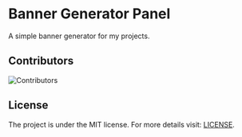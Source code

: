 # Banner Generator Panel
A simple banner generator for my projects.

## Contributors
![Contributors](https://contrib.rocks/image?repo=oriionn/bannerGeneratorPanel)

## License
The project is under the MIT license. For more details visit: [LICENSE](LICENSE.md).